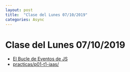 ```yaml
---
layout: post
title:  "Clase del Lunes 07/10/2019"
categories: Async
---
```


# Clase del Lunes 07/10/2019

* [El Bucle de Eventos de JS](https://ull-mii-sytws-1920.github.io/tema1-introduccion/practicas/p2-t1-c3-file-system/event-loop/)
* [practicas/p01-t1-iaas/](https://ull-mii-sytws-1920.github.io/tema1-introduccion/practicas/p01-t1-iaas/)
